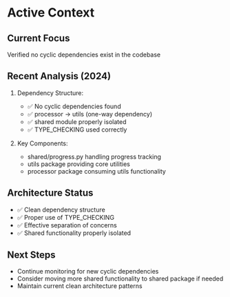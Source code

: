 # Active Context

## Current Focus

Verified no cyclic dependencies exist in the codebase

## Recent Analysis (2024)

1. Dependency Structure:
   - ✅ No cyclic dependencies found
   - ✅ processor → utils (one-way dependency)
   - ✅ shared module properly isolated
   - ✅ TYPE_CHECKING used correctly

2. Key Components:
   - shared/progress.py handling progress tracking
   - utils package providing core utilities
   - processor package consuming utils functionality

## Architecture Status

- ✅ Clean dependency structure
- ✅ Proper use of TYPE_CHECKING
- ✅ Effective separation of concerns
- ✅ Shared functionality properly isolated

## Next Steps

- Continue monitoring for new cyclic dependencies
- Consider moving more shared functionality to shared package if needed
- Maintain current clean architecture patterns
